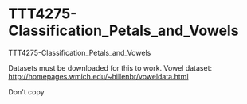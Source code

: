 # TTT4275-Classification_Petals_and_Vowels
TTT4275-Classification_Petals_and_Vowels

Datasets must be downloaded for this to work. 
Vowel dataset: http://homepages.wmich.edu/~hillenbr/voweldata.html

Don't copy
